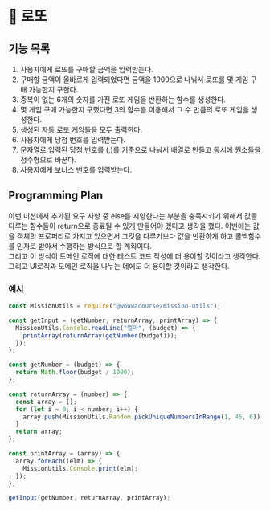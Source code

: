 # 🎰 로또

## 기능 목록

1. 사용자에게 로또를 구매할 금액을 입력받는다.
2. 구매할 금액이 올바르게 입력되었다면 금액을 1000으로 나눠서 로또를 몇 게임 구매 가능한지 구한다.
3. 중복이 없는 6개의 숫자를 가진 로또 게임을 반환하는 함수를 생성한다.
4. 몇 게임 구매 가능한지 구했다면 3의 함수를 이용해서 그 수 만큼의 로또 게임을 생성한다.
5. 생성된 자동 로또 게임들을 모두 출력한다.
6. 사용자에게 당첨 번호를 입력받는다.
7. 문자열로 입력된 당첨 번호를 (,)를 기준으로 나눠서 배열로 만들고 동시에 원소들을 정수형으로 바꾼다.
8. 사용자에게 보너스 번호를 입력받는다.

## Programming Plan

이번 미션에서 추가된 요구 사항 중 else를 지양한다는 부분을 충족시키기 위해서 값을 다루는 함수들이 return으로 종료될 수 있게 만들어야 겠다고 생각을 했다.
이번에는 값을 객체의 프로퍼티로 가지고 있으면서 그것을 다루기보다 값을 반환하게 하고 콜백함수를 인자로 받아서 수행하는 방식으로 할 계획이다.  
그리고 이 방식이 도메인 로직에 대한 테스트 코드 작성에 더 용이할 것이라고 생각한다.  
그리고 UI로직과 도메인 로직을 나누는 데에도 더 용이할 것이라고 생각한다.

### 예시

```javascript
const MissionUtils = require("@woowacourse/mission-utils");

const getInput = (getNumber, returnArray, printArray) => {
  MissionUtils.Console.readLine("얼마", (budget) => {
    printArray(returnArray(getNumber(budget)));
  });
};

const getNumber = (budget) => {
  return Math.floor(budget / 1000);
};

const returnArray = (number) => {
  const array = [];
  for (let i = 0; i < number; i++) {
    array.push(MissionUtils.Random.pickUniqueNumbersInRange(1, 45, 6));
  }
  return array;
};

const printArray = (array) => {
  array.forEach((elm) => {
    MissionUtils.Console.print(elm);
  });
};

getInput(getNumber, returnArray, printArray);
```
